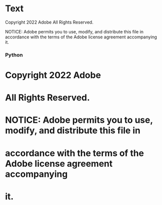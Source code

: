 # Text

Copyright 2022 Adobe
All Rights Reserved.

NOTICE: Adobe permits you to use, modify, and distribute this file in
accordance with the terms of the Adobe license agreement accompanying
it.

### Python 

# Copyright 2022 Adobe
# All Rights Reserved.

# NOTICE: Adobe permits you to use, modify, and distribute this file in
# accordance with the terms of the Adobe license agreement accompanying
# it.
